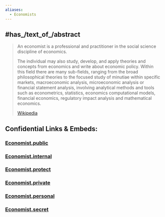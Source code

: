 ```yaml
---
aliases:
  - Economists
---
```


## #has_/text_of_/abstract 

> An economist is a professional and practitioner in the social science discipline of economics.
>
> The individual may also study, develop, and apply theories and concepts from economics and write about economic policy. Within this field there are many sub-fields, ranging from the broad philosophical theories to the focused study of minutiae within specific markets, macroeconomic analysis, microeconomic analysis or financial statement analysis, involving analytical methods and tools such as econometrics, statistics, economics computational models, financial economics, regulatory impact analysis and mathematical economics.
>
> [Wikipedia](https://en.wikipedia.org/wiki/Economist) 




## Confidential Links & Embeds: 

### [Economist.public](/_public\bio\People/Economist.public.md) 

### [Economist.internal](/_internal\bio\People/Economist.internal.md) 

### [Economist.protect](/_protect\bio\People/Economist.protect.md) 

### [Economist.private](/_private\bio\People/Economist.private.md) 

### [Economist.personal](/_personal\bio\People/Economist.personal.md) 

### [Economist.secret](/_secret\bio\People/Economist.secret.md)

